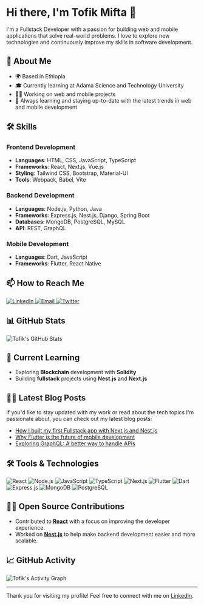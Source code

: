 # Hi there, I'm Tofik Mifta 👋
I'm a Fullstack Developer with a passion for building web and mobile applications that solve real-world problems. I love to explore new technologies and continuously improve my skills in software development.

## 🚀 About Me
- 🌍 Based in Ethiopia
- 🎓 Currently learning at Adama Science and Technology University
- 👨‍💻 Working on web and mobile projects
- 🌱 Always learning and staying up-to-date with the latest trends in web and mobile development

## 🛠 Skills

### Frontend Development
- **Languages**: HTML, CSS, JavaScript, TypeScript
- **Frameworks**: React, Next.js, Vue.js
- **Styling**: Tailwind CSS, Bootstrap, Material-UI
- **Tools**: Webpack, Babel, Vite

### Backend Development
- **Languages**: Node.js, Python, Java
- **Frameworks**: Express.js, Nest.js, Django, Spring Boot
- **Databases**: MongoDB, PostgreSQL, MySQL
- **API**: REST, GraphQL

### Mobile Development
- **Languages**: Dart, JavaScript
- **Frameworks**: Flutter, React Native

## 📫 How to Reach Me

<p>
  <a href="https://www.linkedin.com/in/tofik-mifta-8856452b1/" target="_blank">
    <img src="https://img.shields.io/badge/LinkedIn-0A66C2?style=for-the-badge&logo=linkedin&logoColor=white" alt="LinkedIn">
  </a>
  <a href="mailto:tofikmifta97@gmail.com" target="_blank">
    <img src="https://img.shields.io/badge/Email-D14836?style=for-the-badge&logo=gmail&logoColor=white" alt="Email">
  </a>
  <a href="https://x.com/tofik_mifta" target="_blank">
    <img src="https://img.shields.io/badge/Twitter-1DA1F2?style=for-the-badge&logo=twitter&logoColor=white" alt="Twitter">
  </a>
</p>

## 📊 GitHub Stats
![Tofik's GitHub Stats](https://github-readme-stats.vercel.app/api?username=tofik-93&show_icons=true&hide_title=true&count_private=true&hide=prs&theme=radical)

## 🌱 Current Learning
- Exploring **Blockchain** development with **Solidity**
- Building **fullstack** projects using **Nest.js** and **Next.js**

## 🧑‍💻 Latest Blog Posts
If you'd like to stay updated with my work or read about the tech topics I'm passionate about, you can check out my latest blog posts:

- [How I built my first Fullstack app with Next.js and Nest.js](#)
- [Why Flutter is the future of mobile development](#)
- [Exploring GraphQL: A better way to handle APIs](#)

## 🛠 Tools & Technologies

<p>
  <img src="https://img.shields.io/badge/React-61DAFB?style=flat-square&logo=react&logoColor=black" alt="React">
  <img src="https://img.shields.io/badge/Node.js-339933?style=flat-square&logo=node.js&logoColor=white" alt="Node.js">
  <img src="https://img.shields.io/badge/JavaScript-F7DF1E?style=flat-square&logo=javascript&logoColor=black" alt="JavaScript">
  <img src="https://img.shields.io/badge/TypeScript-3178C6?style=flat-square&logo=typescript&logoColor=white" alt="TypeScript">
  <img src="https://img.shields.io/badge/Next.js-000000?style=flat-square&logo=next.js&logoColor=white" alt="Next.js">
  <img src="https://img.shields.io/badge/Flutter-02569B?style=flat-square&logo=flutter&logoColor=white" alt="Flutter">
  <img src="https://img.shields.io/badge/Dart-00B2A9?style=flat-square&logo=dart&logoColor=white" alt="Dart">
  <img src="https://img.shields.io/badge/Express.js-000000?style=flat-square&logo=express&logoColor=white" alt="Express.js">
  <img src="https://img.shields.io/badge/MongoDB-47A248?style=flat-square&logo=mongodb&logoColor=white" alt="MongoDB">
  <img src="https://img.shields.io/badge/PostgreSQL-4169E1?style=flat-square&logo=postgresql&logoColor=white" alt="PostgreSQL">
</p>
<!-- Copy-paste in your Readme.md file -->


<!-- Made with [OSS Insight](https://ossinsight.io/) -->
<!-- Made with [OSS Insight](https://ossinsight.io/) -->
## 👨‍💻 Open Source Contributions

- Contributed to **[React](https://github.com/facebook/react)** with a focus on improving the developer experience.
- Worked on **[Nest.js](https://github.com/nestjs/nest)** to help make backend development easier and more scalable.

## 📈 GitHub Activity

![Tofik's Activity Graph](https://activity-graph.herokuapp.com/graph?username=tofik-93&theme=github)

---

Thank you for visiting my profile! Feel free to connect with me on [LinkedIn](https://www.linkedin.com/in/tofik-mifta-8856452b1/).
